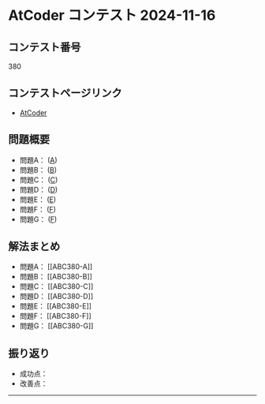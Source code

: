 # AtCoder コンテスト 2024-11-16

## コンテスト番号

380

## コンテストページリンク
- [AtCoder ](https://atcoder.jp/contests/abc380)

## 問題概要
- 問題A： ([A](https://atcoder.jp/contests/abc380/tasks/abc380_a))
- 問題B： ([B](https://atcoder.jp/contests/abc380/tasks/abc380_b))
- 問題C： ([C](https://atcoder.jp/contests/abc380/tasks/abc380_c))
- 問題D： ([D](https://atcoder.jp/contests/abc380/tasks/abc380_d))
- 問題E： ([E](https://atcoder.jp/contests/abc380/tasks/abc380_e))
- 問題F： ([F](https://atcoder.jp/contests/abc380/tasks/abc380_f))
- 問題G： ([F](https://atcoder.jp/contests/abc380/tasks/abc380_f))

## 解法まとめ
- 問題A： [[ABC380-A]]
- 問題B： [[ABC380-B]]
- 問題C： [[ABC380-C]]
- 問題D： [[ABC380-D]]
- 問題E： [[ABC380-E]]
- 問題F： [[ABC380-F]]
- 問題G： [[ABC380-G]]


## 振り返り
- 成功点：
- 改善点：

---


